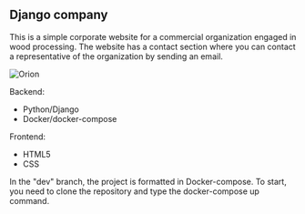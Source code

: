 <!-- ABOUT THE PROJECT -->
## Django company

This is a simple corporate website for a commercial organization engaged in wood processing. The website has a contact section where you can contact a representative of the organization by sending an email.

![Orion](https://github.com/IgorBekchruin/django_mycompany/assets/107909070/ad00b75d-b79d-41a3-9a05-d638961a0b3f)

Backend:
* Python/Django
* Docker/docker-compose

Frontend:
* HTML5
* CSS

In the "dev" branch, the project is formatted in Docker-compose. To start, you need to clone the repository and type the docker-compose up command.

